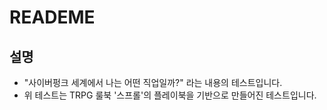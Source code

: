 # READEME

## 설명

* "사이버펑크 세계에서 나는 어떤 직업일까?" 라는 내용의 테스트입니다.
* 위 테스트는 TRPG 룰북 '스프롤'의 플레이북을 기반으로 만들어진 테스트입니다.